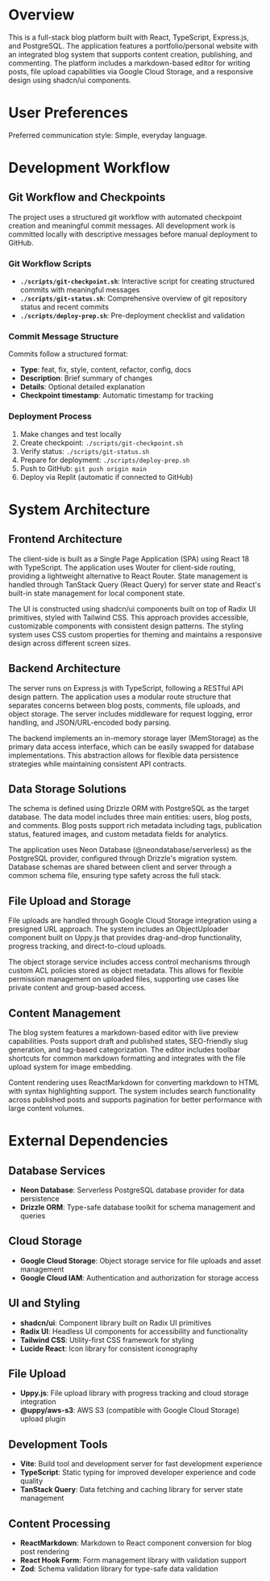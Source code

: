 # Overview

This is a full-stack blog platform built with React, TypeScript, Express.js, and PostgreSQL. The application features a portfolio/personal website with an integrated blog system that supports content creation, publishing, and commenting. The platform includes a markdown-based editor for writing posts, file upload capabilities via Google Cloud Storage, and a responsive design using shadcn/ui components.

# User Preferences

Preferred communication style: Simple, everyday language.

# Development Workflow

## Git Workflow and Checkpoints
The project uses a structured git workflow with automated checkpoint creation and meaningful commit messages. All development work is committed locally with descriptive messages before manual deployment to GitHub.

### Git Workflow Scripts
- **`./scripts/git-checkpoint.sh`**: Interactive script for creating structured commits with meaningful messages
- **`./scripts/git-status.sh`**: Comprehensive overview of git repository status and recent commits  
- **`./scripts/deploy-prep.sh`**: Pre-deployment checklist and validation

### Commit Message Structure
Commits follow a structured format:
- **Type**: feat, fix, style, content, refactor, config, docs
- **Description**: Brief summary of changes
- **Details**: Optional detailed explanation
- **Checkpoint timestamp**: Automatic timestamp for tracking

### Deployment Process
1. Make changes and test locally
2. Create checkpoint: `./scripts/git-checkpoint.sh`
3. Verify status: `./scripts/git-status.sh`
4. Prepare for deployment: `./scripts/deploy-prep.sh`
5. Push to GitHub: `git push origin main`
6. Deploy via Replit (automatic if connected to GitHub)

# System Architecture

## Frontend Architecture
The client-side is built as a Single Page Application (SPA) using React 18 with TypeScript. The application uses Wouter for client-side routing, providing a lightweight alternative to React Router. State management is handled through TanStack Query (React Query) for server state and React's built-in state management for local component state.

The UI is constructed using shadcn/ui components built on top of Radix UI primitives, styled with Tailwind CSS. This approach provides accessible, customizable components with consistent design patterns. The styling system uses CSS custom properties for theming and maintains a responsive design across different screen sizes.

## Backend Architecture
The server runs on Express.js with TypeScript, following a RESTful API design pattern. The application uses a modular route structure that separates concerns between blog posts, comments, file uploads, and object storage. The server includes middleware for request logging, error handling, and JSON/URL-encoded body parsing.

The backend implements an in-memory storage layer (MemStorage) as the primary data access interface, which can be easily swapped for database implementations. This abstraction allows for flexible data persistence strategies while maintaining consistent API contracts.

## Data Storage Solutions
The schema is defined using Drizzle ORM with PostgreSQL as the target database. The data model includes three main entities: users, blog posts, and comments. Blog posts support rich metadata including tags, publication status, featured images, and custom metadata fields for analytics.

The application uses Neon Database (@neondatabase/serverless) as the PostgreSQL provider, configured through Drizzle's migration system. Database schemas are shared between client and server through a common schema file, ensuring type safety across the full stack.

## File Upload and Storage
File uploads are handled through Google Cloud Storage integration using a presigned URL approach. The system includes an ObjectUploader component built on Uppy.js that provides drag-and-drop functionality, progress tracking, and direct-to-cloud uploads.

The object storage service includes access control mechanisms through custom ACL policies stored as object metadata. This allows for flexible permission management on uploaded files, supporting use cases like private content and group-based access.

## Content Management
The blog system features a markdown-based editor with live preview capabilities. Posts support draft and published states, SEO-friendly slug generation, and tag-based categorization. The editor includes toolbar shortcuts for common markdown formatting and integrates with the file upload system for image embedding.

Content rendering uses ReactMarkdown for converting markdown to HTML with syntax highlighting support. The system includes search functionality across published posts and supports pagination for better performance with large content volumes.

# External Dependencies

## Database Services
- **Neon Database**: Serverless PostgreSQL database provider for data persistence
- **Drizzle ORM**: Type-safe database toolkit for schema management and queries

## Cloud Storage
- **Google Cloud Storage**: Object storage service for file uploads and asset management
- **Google Cloud IAM**: Authentication and authorization for storage access

## UI and Styling
- **shadcn/ui**: Component library built on Radix UI primitives
- **Radix UI**: Headless UI components for accessibility and functionality
- **Tailwind CSS**: Utility-first CSS framework for styling
- **Lucide React**: Icon library for consistent iconography

## File Upload
- **Uppy.js**: File upload library with progress tracking and cloud storage integration
- **@uppy/aws-s3**: AWS S3 (compatible with Google Cloud Storage) upload plugin

## Development Tools
- **Vite**: Build tool and development server for fast development experience
- **TypeScript**: Static typing for improved developer experience and code quality
- **TanStack Query**: Data fetching and caching library for server state management

## Content Processing
- **ReactMarkdown**: Markdown to React component conversion for blog post rendering
- **React Hook Form**: Form management library with validation support
- **Zod**: Schema validation library for type-safe data validation